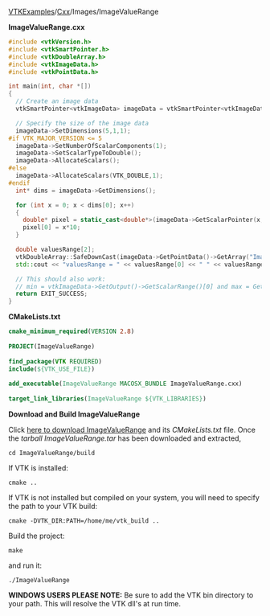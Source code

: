 [VTKExamples](Home)/[Cxx](Cxx)/Images/ImageValueRange

**ImageValueRange.cxx**
```c++
#include <vtkVersion.h>
#include <vtkSmartPointer.h>
#include <vtkDoubleArray.h>
#include <vtkImageData.h>
#include <vtkPointData.h>

int main(int, char *[])
{
  // Create an image data
  vtkSmartPointer<vtkImageData> imageData = vtkSmartPointer<vtkImageData>::New();

  // Specify the size of the image data
  imageData->SetDimensions(5,1,1);
#if VTK_MAJOR_VERSION <= 5
  imageData->SetNumberOfScalarComponents(1);
  imageData->SetScalarTypeToDouble();
  imageData->AllocateScalars();
#else
  imageData->AllocateScalars(VTK_DOUBLE,1);
#endif
  int* dims = imageData->GetDimensions();

  for (int x = 0; x < dims[0]; x++)
  {
    double* pixel = static_cast<double*>(imageData->GetScalarPointer(x,0,0));
    pixel[0] = x*10;
  }

  double valuesRange[2];
  vtkDoubleArray::SafeDownCast(imageData->GetPointData()->GetArray("ImageScalars"))->GetValueRange(valuesRange);
  std::cout << "valuesRange = " << valuesRange[0] << " " << valuesRange[1] << std::endl;

  // This should also work:
  // min = vtkImageData->GetOutput()->GetScalarRange()[0] and max = GetScalarRange()[1].
  return EXIT_SUCCESS;
}
```
**CMakeLists.txt**
```cmake
cmake_minimum_required(VERSION 2.8)
 
PROJECT(ImageValueRange)
 
find_package(VTK REQUIRED)
include(${VTK_USE_FILE})
 
add_executable(ImageValueRange MACOSX_BUNDLE ImageValueRange.cxx)
 
target_link_libraries(ImageValueRange ${VTK_LIBRARIES})
```

**Download and Build ImageValueRange**

Click [here to download ImageValueRange](https://github.com/lorensen/VTKWikiExamplesTarballs/raw/master/ImageValueRange.tar) and its *CMakeLists.txt* file.
Once the *tarball ImageValueRange.tar* has been downloaded and extracted,
```
cd ImageValueRange/build 
```
If VTK is installed:
```
cmake ..
```
If VTK is not installed but compiled on your system, you will need to specify the path to your VTK build:
```
cmake -DVTK_DIR:PATH=/home/me/vtk_build ..
```
Build the project:
```
make
```
and run it:
```
./ImageValueRange
```
**WINDOWS USERS PLEASE NOTE:** Be sure to add the VTK bin directory to your path. This will resolve the VTK dll's at run time.

